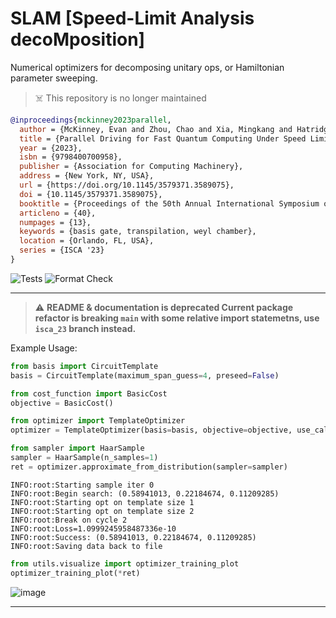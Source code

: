 # SLAM [Speed-Limit Analysis decoMposition]
Numerical optimizers for decomposing unitary ops, or Hamiltonian parameter sweeping. 

> ☠️ This repository is no longer maintained


```bibtex
@inproceedings{mckinney2023parallel,
  author = {McKinney, Evan and Zhou, Chao and Xia, Mingkang and Hatridge, Michael and Jones, Alex K.},
  title = {Parallel Driving for Fast Quantum Computing Under Speed Limits},
  year = {2023},
  isbn = {9798400700958},
  publisher = {Association for Computing Machinery},
  address = {New York, NY, USA},
  url = {https://doi.org/10.1145/3579371.3589075},
  doi = {10.1145/3579371.3589075},
  booktitle = {Proceedings of the 50th Annual International Symposium on Computer Architecture},
  articleno = {40},
  numpages = {13},
  keywords = {basis gate, transpilation, weyl chamber},
  location = {Orlando, FL, USA},
  series = {ISCA '23}
}
```
![Tests](https://github.com/Pitt-JonesLab/slam_decomposition/actions/workflows/tests.yml/badge.svg?branch=main)
![Format Check](https://github.com/Pitt-JonesLab/slam_decomposition/actions/workflows/format-check.yml/badge.svg?branch=main)
___
> :warning: **README & documentation is deprecated
> Current package refactor is breaking `main` with some relative import statemetns, use `isca_23` branch instead.**

Example Usage:

```python
from basis import CircuitTemplate
basis = CircuitTemplate(maximum_span_guess=4, preseed=False)
```

```python
from cost_function import BasicCost
objective = BasicCost()
```

```python
from optimizer import TemplateOptimizer
optimizer = TemplateOptimizer(basis=basis, objective=objective, use_callback=True)
```

```python
from sampler import HaarSample
sampler = HaarSample(n_samples=1)
ret = optimizer.approximate_from_distribution(sampler=sampler)
```

```
INFO:root:Starting sample iter 0
INFO:root:Begin search: (0.58941013, 0.22184674, 0.11209285)
INFO:root:Starting opt on template size 1
INFO:root:Starting opt on template size 2
INFO:root:Break on cycle 2
INFO:root:Loss=1.0999245958487336e-10
INFO:root:Success: (0.58941013, 0.22184674, 0.11209285)
INFO:root:Saving data back to file
```

```python
from utils.visualize import optimizer_training_plot
optimizer_training_plot(*ret)
```

![image](https://user-images.githubusercontent.com/47376937/172430812-33e6a9ec-0470-4cd0-b6b3-43eb5b3214d1.png)

---
